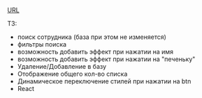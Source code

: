 [URL](https://learn-react-fst-app.vercel.app/) 

ТЗ:
- поиск сотрудника (база при этом не изменяется)
- фильтры поиска
- возможность добавить эффект при нажатии на имя
- возможность добавить эффект при нажатии на "печеньку"
- Удаление/Добавление в базу
- Отображение общего кол-во списка
- Динамическое переключение стилей при нажатии на btn
- React
